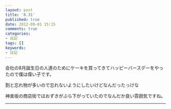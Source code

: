 ```yaml
---
layout: post
title: '8.31'
published: true
date: 2012-09-01 15:15
comments: true
categories:
- 日記
tags: []
keywords:
- 日記
---
```

会社の8月誕生日の人達のためにケーキを買ってきてハッピーバースデーをやったので僕は偉い子です。

割と忘れ物が多いので忘れないようにしたいけどなんだったっけな

神楽坂の商店街でほおずきがぶら下がっていたのでなんだか良い雰囲気ですね。

---

